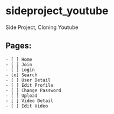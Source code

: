 # sideproject_youtube

Side Project, Cloning Youtube

## Pages:
	- [ ] Home
	- [ ] Join
	- [ ] Login
	- [x] Search
	- [ ] User Detail
	- [ ] Edit Profile
	- [ ] Change Password
	- [ ] Upload
	- [ ] Video Detail
	- [ ] Edit Video